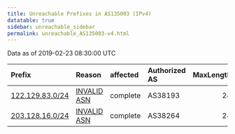 ```yaml
---
title: Unreachable Prefixes in AS135003 (IPv4)
datatable: true
sidebar: unreachable_sidebar
permalink: unreachable_AS135003-v4.html
---
```


Data as of 2019-02-23 08:30:00 UTC


<div class="datatable-begin"></div>

| Prefix                                                   | Reason                                                                                                  | affected   | Authorized AS   |   MaxLength | Anchor                                       |   unreachable /24s |
|:---------------------------------------------------------|:--------------------------------------------------------------------------------------------------------|:-----------|:----------------|------------:|:---------------------------------------------|-------------------:|
| [122.129.83.0/24](https://stat.ripe.net/122.129.83.0/24) | [INVALID ASN](https://rpki-validator.ripe.net/announcement-preview?asn=AS135003&prefix=122.129.83.0/24) | complete   | AS38193         |          24 | [APNIC](unreachable_APNIC_RPKI_Root-v4.html) |                  1 |
| [203.128.16.0/24](https://stat.ripe.net/203.128.16.0/24) | [INVALID ASN](https://rpki-validator.ripe.net/announcement-preview?asn=AS135003&prefix=203.128.16.0/24) | complete   | AS38264         |          24 | [APNIC](unreachable_APNIC_RPKI_Root-v4.html) |                  1 |

<div class="datatable-end"></div>